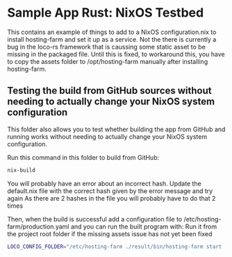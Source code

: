 # Sample App Rust: NixOS Testbed

This contains an example of things to add to a NixOS configuration.nix to install hosting-farm and set it up as a service.
Not the there is currently a bug in the loco-rs framework that is caussing some static asset to be missing in the packaged file. 
Until this is fixed, to workaround this, you have to copy the assets folder to /opt/hosting-farm manually after installing hosting-farm.


## Testing the build from GitHub sources without needing to actually change your NixOS system configuration
This folder also allows you to test whether building the app from GitHub and running works without needing to actually change your NixOS system configuration. 

Run this command in this folder to build from GitHub:

```bash
nix-build
```

You will probably have an error about an incorrect hash. Update the default.nix file with the correct hash given by the error message and try again
As there are 2 hashes in the file you will probably have to do that 2 times

Then, when the build is successful add a configuration file to /etc/hosting-farm/production.yaml and you can run the built program with:
Run it from the project root folder if the missing assets issue has not yet been fixed

```bash
LOCO_CONFIG_FOLDER="/etc/hosting-farm ./result/bin/hosting-farm start  -e production
```
